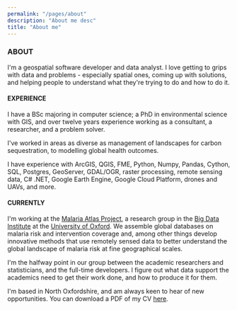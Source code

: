 ```yaml
---
permalink: "/pages/about"
description: "About me desc"
title: "About me"
---
```


### ABOUT 

I'm a geospatial software developer and data analyst. I love getting to grips with data and problems - especially spatial ones, coming up with solutions, and helping people to understand what they're trying to do and how to do it.

#### EXPERIENCE

I have a BSc majoring in computer science; a PhD in environmental science with GIS, and over twelve years experience working as a consultant, a researcher, and a problem solver. 

I've worked in areas as diverse as management of landscapes for carbon sequestration, to modelling global health outcomes.

I have experience with ArcGIS, QGIS, FME, Python, Numpy, Pandas, Cython, SQL, Postgres, GeoServer, GDAL/OGR, raster processing, remote sensing data, C# .NET, Google Earth Engine, Google Cloud Platform, drones and UAVs, and more. 

#### CURRENTLY

I'm working at the <a href="https://map.ox.ac.uk/" target="_blank">Malaria Atlas Project</a>, a research group in the <a href="https://www.bdi.ox.ac.uk/" target="_blank">Big Data Institute</a> at the <a href="https://www.ox.ac.uk/" target="_blank">University of Oxford</a>. We assemble global databases on malaria risk and intervention coverage and, among other things develop innovative methods that use remotely sensed data to better understand the global landscape of malaria risk at fine geographical scales.

I'm the halfway point in our group between the academic researchers and statisticians, and the full-time developers. I figure out what data support the academics need to get their work done, and how to produce it for them.

I'm based in North Oxfordshire, and am always keen to hear of new opportunities. You can download a PDF of my CV [here](pdf/harry_gibson_cv.pdf).